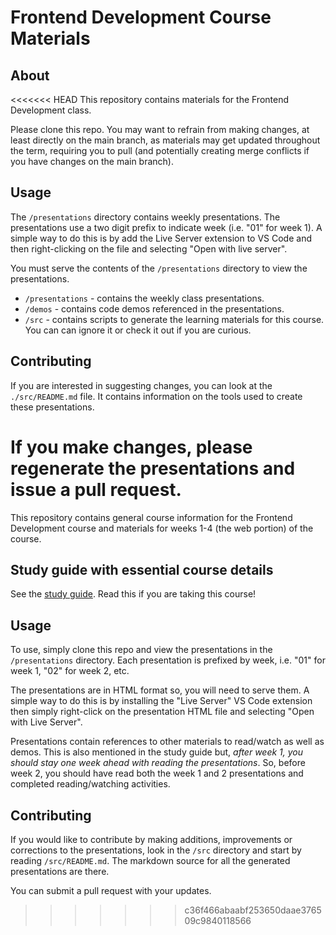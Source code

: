 # Frontend Development Course Materials

## About

<<<<<<< HEAD
This repository contains materials for the Frontend Development class.

Please clone this repo. You may want to refrain from making changes, at least directly on the main branch, as materials may get updated throughout the term, requiring you to pull (and potentially creating merge conflicts if you have changes on the main branch).

## Usage

The `/presentations` directory contains weekly presentations. The presentations use a two digit prefix to indicate week (i.e. "01" for week 1). A simple way to do this is by add the Live Server extension to VS Code and then right-clicking on the file and selecting "Open with live server".

You must serve the contents of the `/presentations` directory to view the presentations.

- `/presentations` - contains the weekly class presentations.
- `/demos` - contains code demos referenced in the presentations.
- `/src` - contains scripts to generate the learning materials for this course. You can can ignore it or check it out if you are curious.

## Contributing

If you are interested in suggesting changes, you can look at the `./src/README.md` file. It contains information on the tools used to create these presentations.

If you make changes, please regenerate the presentations and issue a pull request.
=======
This repository contains general course information for the Frontend Development course and materials for weeks 1-4 (the web portion) of the course.

## Study guide with essential course details

See the [study guide](./STUDY_GUIDE.md). Read this if you are taking this course!

## Usage

To use, simply clone this repo and view the presentations in the `/presentations` directory. Each presentation is prefixed by week, i.e. "01" for week 1, "02" for week 2, etc.

The presentations are in HTML format so, you will need to serve them. A simple way to do this is by installing the "Live Server" VS Code extension then simply right-click on the presentation HTML file and selecting "Open with Live Server".

Presentations contain references to other materials to read/watch as well as demos. This is also mentioned in the study guide but, _after week 1, you should stay one week ahead with reading the presentations_. So, before week 2, you should have read both the week 1 and 2 presentations and completed reading/watching activities.

## Contributing

If you would like to contribute by making additions, improvements or corrections to the presentations, look in the `/src` directory and start by reading `/src/README.md`. The markdown source for all the generated presentations are there.

You can submit a pull request with your updates.
>>>>>>> c36f466abaabf253650daae376509c9840118566
